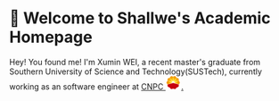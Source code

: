 # 👏 Welcome to Shallwe's Academic Homepage

Hey! You found me! I'm Xumin WEI, a recent master's graduate from Southern University of Science and Technology(SUSTech), currently working as an software engineer at <a href="https://www.cnpc.com.cn/"> CNPC <img src='images/CNPCicon.png' alt="CNPC" style='width: 2em;'>.

